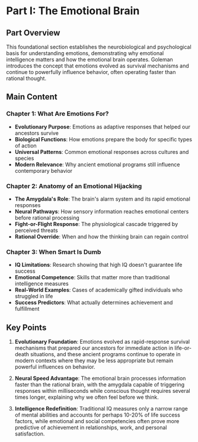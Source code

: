 # Part I: The Emotional Brain

## Part Overview
This foundational section establishes the neurobiological and psychological basis for understanding emotions, demonstrating why emotional intelligence matters and how the emotional brain operates. Goleman introduces the concept that emotions evolved as survival mechanisms and continue to powerfully influence behavior, often operating faster than rational thought.

## Main Content

### Chapter 1: What Are Emotions For?
- **Evolutionary Purpose**: Emotions as adaptive responses that helped our ancestors survive
- **Biological Functions**: How emotions prepare the body for specific types of action
- **Universal Patterns**: Common emotional responses across cultures and species
- **Modern Relevance**: Why ancient emotional programs still influence contemporary behavior

### Chapter 2: Anatomy of an Emotional Hijacking
- **The Amygdala's Role**: The brain's alarm system and its rapid emotional responses
- **Neural Pathways**: How sensory information reaches emotional centers before rational processing
- **Fight-or-Flight Response**: The physiological cascade triggered by perceived threats
- **Rational Override**: When and how the thinking brain can regain control

### Chapter 3: When Smart Is Dumb
- **IQ Limitations**: Research showing that high IQ doesn't guarantee life success
- **Emotional Competence**: Skills that matter more than traditional intelligence measures
- **Real-World Examples**: Cases of academically gifted individuals who struggled in life
- **Success Predictors**: What actually determines achievement and fulfillment

## Key Points

1. **Evolutionary Foundation**: Emotions evolved as rapid-response survival mechanisms that prepared our ancestors for immediate action in life-or-death situations, and these ancient programs continue to operate in modern contexts where they may be less appropriate but remain powerful influences on behavior.

2. **Neural Speed Advantage**: The emotional brain processes information faster than the rational brain, with the amygdala capable of triggering responses within milliseconds while conscious thought requires several times longer, explaining why we often feel before we think.

3. **Intelligence Redefinition**: Traditional IQ measures only a narrow range of mental abilities and accounts for perhaps 10-20% of life success factors, while emotional and social competencies often prove more predictive of achievement in relationships, work, and personal satisfaction.
